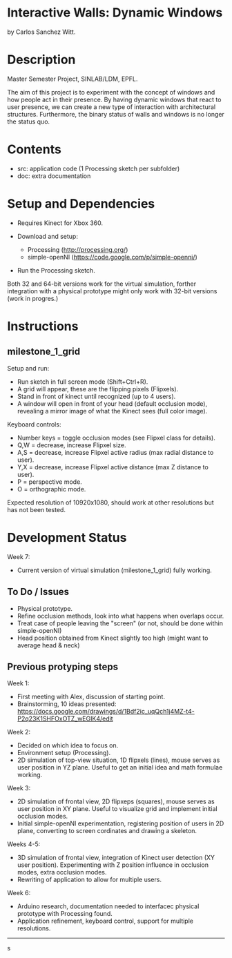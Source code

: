 Interactive Walls: Dynamic Windows
==================================

by Carlos Sanchez Witt.

Description
===========


Master Semester Project, SINLAB/LDM, EPFL.

The aim of this project is to experiment with the concept of windows and how 
people act in their presence. By having dynamic windows that react to user 
presence, we can create a new type of interaction with architectural structures.
Furthermore, the binary status of walls and windows is no longer the status 
quo. 

Contents
========

- src: application code (1 Processing sketch per subfolder)
- doc: extra documentation

Setup and Dependencies
======================

* Requires Kinect for Xbox 360.

* Download and setup:
	- Processing (http://processing.org/)
	- simple-openNI (https://code.google.com/p/simple-openni/)
	
* Run the Processing sketch.

Both 32 and 64-bit versions work for the virtual simulation, forther 
integration with a physical prototype might only work with 32-bit versions 
(work in progres.)

Instructions
============

milestone_1_grid
----------------

Setup and run:
- Run sketch in full screen mode (Shift+Ctrl+R).
- A grid will appear, these are the flipping pixels (Flipxels).
- Stand in front of kinect until recognized (up to 4 users).
- A window will open in front of your head (default occlusion mode), revealing 
a mirror image of what the Kinect sees (full color image).

Keyboard controls:
- Number keys = toggle occlusion modes (see Flipxel class for details).
- Q,W = decrease, increase Flipxel size.
- A,S = decrease, increase Flipxel active radius (max radial distance to user).
- Y,X = decrease, increase Flipxel active distance (max Z distance to user).
- P = perspective mode.
- O = orthographic mode.

Expected resolution of 10920x1080, should work at other resolutions but has 
not been tested.

Development Status
==================

Week 7:
- Current version of virtual simulation (milestone_1_grid) fully working.

To Do / Issues
--------------
- Physical prototype.
- Refine occlusion methods, look into what happens when overlaps occur.
- Treat case of people leaving the "screen" (or not, should be done within 
simple-openNI)
- Head position obtained from Kinect slightly too high (might want to average 
  head & neck)

Previous protyping steps
------------------------

Week 1:
- First meeting with Alex, discussion of starting point.
- Brainstorming, 10 ideas presented:
https://docs.google.com/drawings/d/1Bdf2ic_uqQch1j4MZ-t4-P2q23K1SHFOxOTZ_wEGIK4/edit

Week 2:
- Decided on which idea to focus on.
- Environment setup (Processing).
- 2D simulation of top-view situation, 1D flipxels (lines), mouse serves as 
  user position in YZ plane. Useful to get an initial idea and math formulae 
  working.
  
Week 3:
- 2D simulation of frontal view, 2D flipxeps (squares), mouse serves as user 
  position in XY plane. Useful to visualize grid and implement initial 
  occlusion modes.
- Initial simple-openNI experimentation, registering position of users in 2D 
  plane, converting to screen cordinates and drawing a skeleton.
  
Weeks 4-5:
- 3D simulation of frontal view, integration of Kinect user detection (XY user 
  position). Experimenting with Z position influence in occlusion modes, extra 
  occlusion modes.
- Rewriting of application to allow for multiple users.

Week 6:
- Arduino research, documentation needed to interfacec physical prototype with 
  Processing found.
- Application refinement, keyboard control, support for multiple resolutions.


--------------------------------------------------------------------------------
s